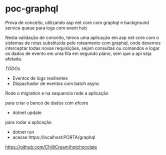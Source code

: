 # poc-graphql
Prova de conceito, utilizando asp net core com graphql e background service queue para logs com event hub

Nesta validação de conceito, temos uma aplicação em asp net core com o sistemas de rotas substituida pelo roteamento com graphql, onde devemos interceptar todas novas requisições, sejam consultas ou comandos e logar os dados de evento em uma fila em segundo plano, sem que a api seja afetada.

*TODOs*
- Eventos de logs resilientes
- Dispachador de eventos com batch async

Rode o migration e na sequencia rode a aplicação

para criar o banco de dados com efcore
- dotnet update 

para rodar a aplicação
- dotnet run
- acesse https://localhost:PORTA/graphql

https://github.com/ChilliCream/hotchocolate

